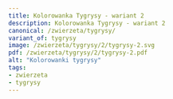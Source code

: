 ```yaml
---
title: Kolorowanka Tygrysy - wariant 2
description: Kolorowanka Tygrysy - wariant 2
canonical: /zwierzeta/tygrysy/
variant_of: tygrysy
image: /zwierzeta/tygrysy/2/tygrysy-2.svg
pdf: /zwierzeta/tygrysy/2/tygrysy-2.pdf
alt: "Kolorowanki tygrysy"
tags:
- zwierzeta
- tygrysy
---
```

